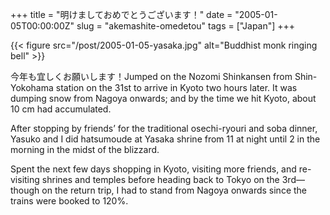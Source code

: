+++
title = "明けましておめでとうございます！"
date = "2005-01-05T00:00:00Z"
slug = "akemashite-omedetou"
tags = ["Japan"]
+++

{{< figure src="/post/2005-01-05-yasaka.jpg"
    alt="Buddhist monk ringing bell" >}}

今年も宜しくお願いします！Jumped on the Nozomi Shinkansen from Shin-Yokohama
station on the 31st to arrive in Kyoto two hours later. It was dumping snow
from Nagoya onwards; and by the time we hit Kyoto, about 10 cm had
accumulated.<!--more-->

After stopping by friends’ for the traditional osechi-ryouri and soba dinner,
Yasuko and I did hatsumoude at Yasaka shrine from 11 at night until 2 in the
morning in the midst of the blizzard.

Spent the next few days shopping in Kyoto, visiting more friends, and
re-visiting shrines and temples before heading back to Tokyo on the 3rd—though
on the return trip, I had to stand from Nagoya onwards since the trains were
booked to 120%.
